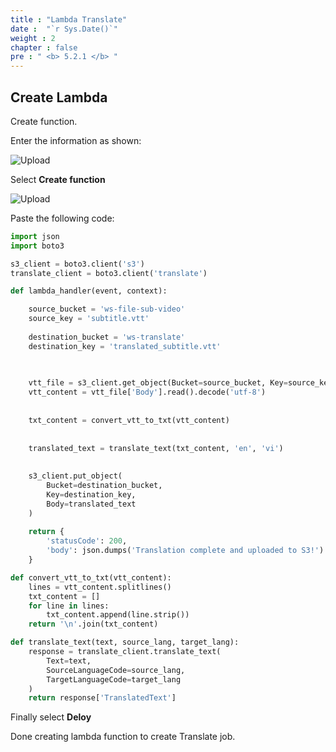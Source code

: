 ```yaml
---
title : "Lambda Translate"
date :  "`r Sys.Date()`" 
weight : 2 
chapter : false
pre : " <b> 5.2.1 </b> "
---
```


## Create Lambda

Create function.

Enter the information as shown:

![Upload](/images/6.translate/n.png)

Select **Create function**

![Upload](/images/6.translate/n1.png)

Paste the following code:

```python
import json
import boto3

s3_client = boto3.client('s3')
translate_client = boto3.client('translate')

def lambda_handler(event, context):

    source_bucket = 'ws-file-sub-video'
    source_key = 'subtitle.vtt'
    
    destination_bucket = 'ws-translate'
    destination_key = 'translated_subtitle.vtt'
    

    
    vtt_file = s3_client.get_object(Bucket=source_bucket, Key=source_key)
    vtt_content = vtt_file['Body'].read().decode('utf-8')
    
    
    txt_content = convert_vtt_to_txt(vtt_content)
    
    
    translated_text = translate_text(txt_content, 'en', 'vi')
    
    
    s3_client.put_object(
        Bucket=destination_bucket, 
        Key=destination_key, 
        Body=translated_text
    )
    
    return {
        'statusCode': 200,
        'body': json.dumps('Translation complete and uploaded to S3!')
    }

def convert_vtt_to_txt(vtt_content):
    lines = vtt_content.splitlines()
    txt_content = []
    for line in lines:
        txt_content.append(line.strip())
    return '\n'.join(txt_content)

def translate_text(text, source_lang, target_lang):
    response = translate_client.translate_text(
        Text=text,
        SourceLanguageCode=source_lang,
        TargetLanguageCode=target_lang
    )
    return response['TranslatedText']
```

Finally select **Deloy**

Done creating lambda function to create Translate job.